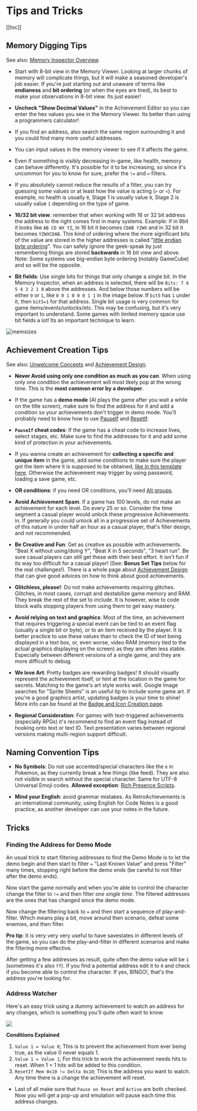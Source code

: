 # Tips and Tricks

[[toc]]

## Memory Digging Tips

See also: [Memory Inspector Overview](/developer-docs/memory-inspector).

- Start with 8-bit view in the Memory Viewer. Looking at larger chunks of memory will complicate things, but it will make a seasoned developer's job easier. If you're just starting out and unaware of terms like **endianess** and **bit ordering** (or when the eyes are tired), its best to make your observations in 8-bit view. Its just easier!

- **Uncheck "Show Decimal Values"** in the Achievement Editor so you can enter the hex values you see in the Memory Viewer. Its better than using a programmers calculator!

- If you find an address, also search the same region surrounding it and you could find many more useful addresses.

- You can input values in the memory viewer to see if it affects the game.

- Even if something is visibly decreasing in-game, like health, memory can behave differently. It's possible for it to be increasing, so since it's uncommon for you to know for sure, prefer the `!=` and `=` filters.

- If you absolutely cannot reduce the results of a filter, you can try guessing some values or at least how the value is acting (`>` or `<`). For example, no health is usually `0`, Stage 1 is usually value `0`, Stage 2 is usually value `1` depending on the type of game.

- **16/32 bit view**: remember that when working with 16 or 32 bit address the address to the right comes first in many systems. Example: if in 8bit it looks like `AB CD WX YZ`, in 16 bit it becomes `CDAB YZWX` and in 32 bit it becomes `YZWXCDAB`. This kind of ordering where the more significant bits of the value are stored in the higher addresses is called "[little endian byte ordering](https://en.wikipedia.org/wiki/Little_endian)". You can safely ignore the geek-speak by just remembering things are stored **backwards** in 16 bit view and above. Note: Some systems use big-endian byte ordering (notably GameCube) and so will be the opposite.

- **Bit fields**: Use single bits for things that only change a single bit. In the Memory Inspector, when an address is selected, there will be `Bits: 7 6 5 4 3 2 1 0` above the addresses. And below those numbers will be either `0` or `1`, like `0 0 1 0 0 0 1 1` in the image below. If `bit5` has `1` under it, then `bit5=1` for that address. Single bit usage is very common for game items/events/unlocks/etc. This may be confusing, but it's very important to understand. Some games with limited memory space use bit fields a lot! Its an important technique to learn.

![memsizes](/public/mem-inspector-size-diagram.png)

## Achievement Creation Tips

See also: [Unwelcome Concepts](/guidelines/developers/code-of-conduct#unwelcome-concepts) and [Achievement Design](/developer-docs/achievement-design).

- **~~Never~~ Avoid using only one condition as much as you can**. When using only one condition the achievement will most likely pop at the wrong time. This is the **most common error by a developer**.

- If the game has a **demo mode** (AI plays the game after you wait a while on the title screen), make sure to find the address for it and add a condition so your achievements don't trigger in demo mode. You'll probably need to know how to use [PauseIf](/orphaned/achievement-logic-features#pauseif) and [ResetIf](/orphaned/achievement-logic-features#resetif).

- **`PauseIf` cheat codes**: If the game has a cheat code to increase lives, select stages, etc. Make sure to find the addresses for it and add some kind of protection in your achievements.

- If you wanna create an achievement for **collecting a specific and unique item** in the game, add some conditions to make sure the player got the item where it is supposed to be obtained, [like in this template here](/developer-docs/achievement-templates#collect-an-item-in-a-specific-level). Otherwise the achievement may trigger by using password, loading a save game, etc.

- **OR conditions**: if you need OR conditions, you'll need [Alt groups](/orphaned/achievement-logic-features#alt-groups).

- **Avoid Achievement Spam**. If a game has 100 levels, do not make an achievement for each level. Do every 25 or so. Consider the time segment a casual player would unlock these progressive Achievements in. If generally you could unlock all in a progressive set of Achievements of this nature in under half an hour as a casual player, that's filler design, and not recommended.

- **Be Creative and Fun**: Get as creative as possible with achievements. "Beat X without using/doing Y", "Beat X in 5 seconds", "3 heart run". Be sure casual players can still get these with their best effort. It isn't fun if its way too difficult for a casual player! (See: **Bonus Set Tips** below for the real challenges!). There is a whole page about [Achievement Design](/developer-docs/achievement-design) that can give good advices on how to think about good achievements.

- **Glitchless, please!**: Do not make achievements requiring glitches. Glitches, in most cases, corrupt and destabilize game memory and RAM. They break the rest of the set to include. It is however, wise to code block walls stopping players from using them to get easy mastery.

- **Avoid relying on text and graphics**: Most of the time, an achievement that requires triggering a special event can be tied to an event flag (usually a single bit or byte), or to an item received by the player. It is better practice to use these values than to check the ID of text being displayed in a text box, or, even worse, video RAM (memory tied to the actual graphics displaying on the screen) as they are often less stable. Especially between different versions of a single game, and they are more difficult to debug.

- **We love Art**: Pretty badges are rewarding badges! It should visually represent the achievement itself, or hint at the location in the game for secrets. Matching to the game's art style works well. Google Image searches for "Sprite Sheets" is an useful tip to include some game art. If you're a good graphics artist, updating badges is your time to shine! More info can be found at the [Badge and Icon Creation page](/guidelines/content/badge-and-icon-guidelines).

- **Regional Consideration**: For games with text-triggered achievements (especially RPGs) it's recommend to find an event flag instead of hooking onto text or text ID. Text presentation varies between regional versions making multi-region support difficult.

## Naming Convention Tips

- **No Symbols**: Do not use accented/special characters like the `é` in Pokemon, as they currently break a few things (like feed). They are also not visible in search without the special character. Same for UTF-8 Universal Emoji codes. **Allowed exception**: [Rich Presence Scripts](/developer-docs/rich-presence).

- **Mind your English**: avoid grammar mistakes. As RetroAchievements is an international community, using English for Code Notes is a good practice, as another developer can use your notes in the future.

## Tricks

### Finding the Address for Demo Mode

An usual trick to start filtering addresses to find the Demo Mode is to let the demo begin and then start to filter `=` "Last Known Value" and press "Filter" many times, stopping right before the demo ends (be careful to not filter after the demo ends).

Now start the game normally and when you're able to control the character change the filter to `!=` and then filter _one single time_. The filtered addresses are the ones that has changed since the demo mode.

Now change the filtering back to `=` and then start a sequence of play-and-filter. Which means play a bit, move around then scenario, defeat some enemies, and then filter.

**Pro tip**: It is very very very useful to have savestates in different levels of the game, so you can do the play-and-filter in different scenarios and make the filtering more effective.

After getting a few addresses as result, quite often the demo value will be `1` (sometimes it's also `ff`). If you find a potential address edit it to `0` and check if you become able to control the character. If yes, BINGO!, that's the address you're looking for.

### Address Watcher

Here's an easy trick using a dummy achievement to watch an address for any changes, which is something you'll quite often want to know.

![](https://user-images.githubusercontent.com/32706333/51081767-dbdb0880-16b4-11e9-9672-4b39721accd3.png)

**Conditions Explained**

1. `Value 1 = Value 0`; This is to prevent the achievement from ever being true, as the value 0 never equals 1.
2. `Value 1 = Value 1`; For this trick to work the achievement needs hits to reset. When 1 = 1 hits will be added to this condition.
3. `ResetIf Mem 0x10 != Delta 0x10`; This is the address you want to watch. Any time there is a change the achievement will reset.

- Last of all make sure that `Pause on Reset` and `Active` are both checked. Now you will get a pop-up and emulation will pause each time this address changes.

